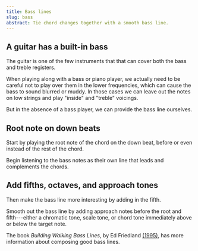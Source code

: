 ```yaml
---
title: Bass lines
slug: bass
abstract: Tie chord changes together with a smooth bass line.
---
```


## A guitar has a built-in bass

The guitar is one of the few instruments that that can cover both the bass and treble registers.

When playing along with a bass or piano player,
we actually need to be careful not to play over them in the lower frequencies,
which can cause the bass to sound blurred or muddy.
In those cases we
can leave out the notes on low strings and play "inside" and "treble" voicings.

But in the absence of a bass player,
we can provide the bass line ourselves.

## Root note on down beats 

Start by playing the root note of the chord on the down beat,
before or even instead of the rest of the chord.

Begin listening to the bass notes as their own line that leads and complements the chords.

## Add fifths, octaves, and approach tones 

Then make the bass line more interesting by adding in the fifth. 

Smooth out the bass line by adding approach notes before the root and fifth---either 
a chromatic tone, scale tone, or chord tone immediately above or below the target note.

The book *Building Walking Bass Lines*, 
by Ed Friedland [(1995)](references.html#friedland-1995),
has more information about composing good bass lines.

